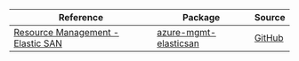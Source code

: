 | Reference | Package | Source |
|---|---|---|
|[Resource Management -  Elastic SAN](mgmt-elasticsan-readme.md)|[azure-mgmt-elasticsan](https://pypi.org/project/azure-mgmt-elasticsan)|[GitHub](https://github.com/Azure/azure-sdk-for-python/blob/main/sdk/elasticsan/azure-mgmt-elasticsan)|
